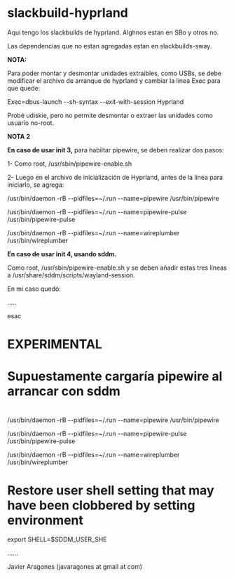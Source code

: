 # slackbuild-hyprland


Aqui tengo los slackbuilds de hyprland. Alghnos estan en SBo y otros no.

Las dependencias que no estan agregadas estan en slackbuilds-sway.


<b>NOTA:</b> 

Para poder montar y desmontar unidades extraibles, como USBs, se debe modificar el archivo de arranque de hyprland y cambiar la línea Exec para que quede:

Exec=dbus-launch --sh-syntax --exit-with-session Hyprland

Probé udiskie, pero no permite desmontar o extraer las unidades como usuario no-root.

<b>NOTA 2</b>

<b>En caso de usar init 3,</b> para habiltar pipewire,  se deben realizar dos pasos:

1-  Como root, /usr/sbin/pipewire-enable.sh

2- Luego en el archivo de inicialización de Hyprland, antes de la línea para iniciarlo, se agrega:

/usr/bin/daemon -rB --pidfiles=~/.run --name=pipewire /usr/bin/pipewire

/usr/bin/daemon -rB --pidfiles=~/.run --name=pipewire-pulse /usr/bin/pipewire-pulse

/usr/bin/daemon -rB --pidfiles=~/.run --name=wireplumber /usr/bin/wireplumber

<b>En caso de usar init 4, usando sddm.</b>

Como root, /usr/sbin/pipewire-enable.sh y se deben añadir estas tres líneas a /usr/share/sddm/scripts/wayland-session.

En mi caso quedó:

.....

esac

# EXPERIMENTAL

# Supuestamente cargaría pipewire al arrancar con sddm

#

/usr/bin/daemon -rB --pidfiles=~/.run --name=pipewire /usr/bin/pipewire 

/usr/bin/daemon -rB --pidfiles=~/.run --name=pipewire-pulse /usr/bin/pipewire-pulse

/usr/bin/daemon -rB --pidfiles=~/.run --name=wireplumber /usr/bin/wireplumber


# Restore user shell setting that may have been clobbered by setting environment

export SHELL=$SDDM_USER_SHE

......


Javier Aragones (javaragones at gmail at com)
